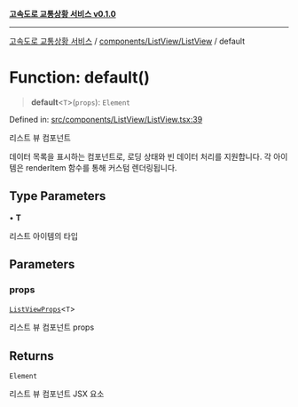 [**고속도로 교통상황 서비스 v0.1.0**](../../../../README.md)

***

[고속도로 교통상황 서비스](../../../../modules.md) / [components/ListView/ListView](../README.md) / default

# Function: default()

> **default**\<`T`\>(`props`): `Element`

Defined in: [src/components/ListView/ListView.tsx:39](https://github.com/ksheyon123/road-status-preview/blob/d56258a23fae54155a9cd30000ae39fff6269a67/src/components/ListView/ListView.tsx#L39)

리스트 뷰 컴포넌트

데이터 목록을 표시하는 컴포넌트로, 로딩 상태와 빈 데이터 처리를 지원합니다.
각 아이템은 renderItem 함수를 통해 커스텀 렌더링됩니다.

## Type Parameters

• **T**

리스트 아이템의 타입

## Parameters

### props

[`ListViewProps`](../interfaces/ListViewProps.md)\<`T`\>

리스트 뷰 컴포넌트 props

## Returns

`Element`

리스트 뷰 컴포넌트 JSX 요소
